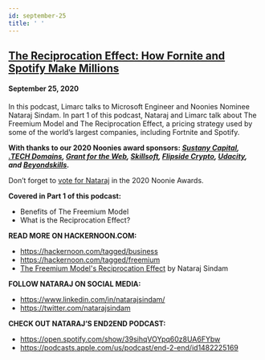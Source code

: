 ```yaml
---
id: september-25
title: ' '
---
```


<h2><a href="https://podcast.hackernoon.com/e/the-reciprocation-effect-how-fornite-and-spotify-make-millions/">The Reciprocation Effect: How Fornite and Spotify Make Millions</a></h2>
<h4>September 25, 2020</h4>

<p>
In this podcast, Limarc talks to Microsoft Engineer and Noonies Nominee Nataraj Sindam. In part 1 of this podcast, Nataraj and Limarc talk about The Freemium Model and The Reciprocation Effect, a pricing strategy used by some of the world’s largest companies, including Fortnite and Spotify. 
</p>
<strong>With thanks to our 2020 Noonies award sponsors: <em><a href="https://bit.ly/38KPQMB">Sustany Capital</a>, <a href="https://bit.ly/38OYGce">.TECH Domains</a>, <a href="https://bit.ly/3dPJgWk">Grant for the Web</a>, <a href="https://bit.ly/2P3b1At">Skillsoft</a>, <a href="https://bit.ly/3gNQoUY">Flipside Crypto</a>, <a href="https://bit.ly/2ZmoeKD">Udacity</a>, and <a href="https://bit.ly/2Zh2q1O">Beyondskills</a>.</em></strong>
<p>
Don’t forget to <a href="https://noonies.tech/award/hacker-noon-contributor-of-the-year-business-strategy">vote for Nataraj</a> in the 2020 Noonie Awards. 
</p>
 
<strong>Covered in Part 1 of this podcast: </strong>
<ul>

<li>Benefits of The Freemium Model
</li>
<li>What is the Reciprocation Effect?
</li>
</ul>
<strong>READ MORE ON HACKERNOON.COM: </strong>
<ul>

<li><a href="https://hackernoon.com/tagged/business">https://hackernoon.com/tagged/business</a>
</li>
<li><a href="https://hackernoon.com/tagged/freemium">https://hackernoon.com/tagged/freemium</a>
</li>
<li><a href="https://hackernoon.com/psychological-reason-behind-the-success-of-freemium-model-udeg3z9i">The Freemium Model's Reciprocation Effect</a> by Nataraj Sindam
</li>
</ul>

<strong>FOLLOW NATARAJ ON SOCIAL MEDIA:</strong>
<ul>

<li><a href="https://www.linkedin.com/in/natarajsindam/">https://www.linkedin.com/in/natarajsindam/</a>
</li>
<li><a href="https://twitter.com/natarajsindam">https://twitter.com/natarajsindam</a>
</li>
</ul>

<strong>CHECK OUT NATARAJ’S END2END PODCAST:</strong>
<ul>

<li><a href="https://open.spotify.com/show/39sihqVOYpq60z8UA6FYbw">https://open.spotify.com/show/39sihqVOYpq60z8UA6FYbw</a>
</li>
<li><a href="https://podcasts.apple.com/us/podcast/end-2-end/id1482225169">https://podcasts.apple.com/us/podcast/end-2-end/id1482225169</a>
</li>
</ul>